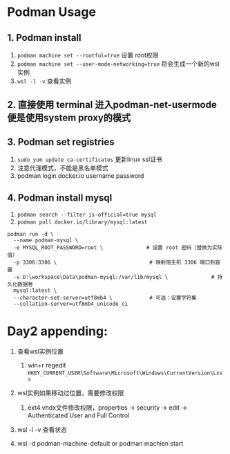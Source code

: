# Podman Usage

## 1. Podman install
1. `podman machine set --rootful=true` 设置 root权限
2. `podman machine set --user-mode-networking=true` 将会生成一个新的wsl实例
3. `wsl -l -v` 查看实例

## 2. 直接使用 terminal 进入podman-net-usermode 便是使用system proxy的模式

## 3. Podman set registries
1. `sudo yum update ca-certificates` 更新linux ssl证书
1. 注意代理模式，不能是黑名单模式
1. podman login docker.io username password

## 4. Podman install mysql
1. `podman search --filter is-official=true mysql`
1. `podman pull docker.io/library/mysql:latest`
```
podman run -d \
  --name podman-mysql \
  -e MYSQL_ROOT_PASSWORD=root \              # 设置 root 密码（替换为实际值）
  -p 3306:3306 \                              # 映射宿主机 3306 端口到容器
  -v D:\workspace\Data\podman-mysql:/var/lib/mysql \              # 持久化数据卷
  mysql:latest \
  --character-set-server=utf8mb4 \            # 可选：设置字符集
  --collation-server=utf8mb4_unicode_ci
```
# Day2 appending:
1. 查看wsl实例位置
   1. win+r regedit `HKEY_CURRENT_USER\Software\Microsoft\Windows\CurrentVersion\Lxss`

2. wsl实例如果移动过位置，需要修改权限
   1. ext4.vhdx文件修改权限，properties -> security -> edit -> Authenticated User and Full Control

3. wsl -l -v 查看状态
4. wsl -d podman-machine-default or podman machien start